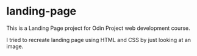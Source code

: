 # landing-page

This is a Landing Page project for Odin Project web development course.

I tried to recreate landing page using HTML and CSS by just looking at an image.
